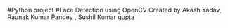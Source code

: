 #Python project
#Face Detection using OpenCV
Created by Akash Yadav, Raunak Kumar Pandey , Sushil Kumar gupta